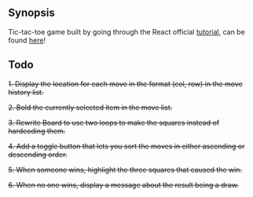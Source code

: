 ## Synopsis

Tic-tac-toe game built by going through the React official [tutorial](1https://reactjs.org/tutorial/tutorial.html), can be found [here](https://solaomi.github.io/tic-tac-toe/)!

## Todo

~~1. Display the location for each move in the format (col, row) in the move history list.~~

~~2. Bold the currently selected item in the move list.~~

~~3. Rewrite Board to use two loops to make the squares instead of hardcoding them.~~

~~4. Add a toggle button that lets you sort the moves in either ascending or descending order.~~

~~5. When someone wins, highlight the three squares that caused the win.~~

~~6. When no one wins, display a message about the result being a draw.~~
